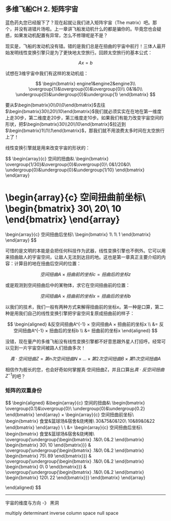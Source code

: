 ## 多维飞船CH 2. 矩阵宇宙

蓝色药丸您已经服下了？现在起就让我们进入矩阵宇宙（The matrix）吧。那个，并没有进错片场啦。上一章讲飞船发动机什么的都是骗你的。毕竟您也会疑惑，如果发动机配置有异常，怎么不修理呢是不是？

现实是，飞船的发动机没有错。错的是我们总是在扭曲的宇宙中航行！三体人最开始发明线性变换引擎只是为了更快地太空旅行。回顾太空旅行的基本公式：

$$Ax=b$$

试想在3维宇宙中我们有这样的发动机组：

$$
\begin{bmatrix}
engine1&engine2&engine3\\ 
\overgroup{1}&\overgroup{0}&\overgroup{0}\\
0&1&0\\
\undergroup{0}&\undergroup{0}&\undergroup{1}
\end{bmatrix}
$$

要从$\begin{bmatrix}0\\0\\0\end{bmatrix}$去往$\begin{bmatrix}30\\20\\10\end{bmatrix}$我们就必须实实在在地在第一维度上走30步，第二维度走20步，第三维度走10步。如果我们有能力改变宇宙空间的形状，把$\begin{bmatrix}30\\20\\10\end{bmatrix}$拉近到$\begin{bmatrix}1\\1\\1\end{bmatrix}$，那我们就不用浪费太多时间在太空旅行上了！

线性变换引擎就是用来改变宇宙的形状的：

$$
\begin{array}{c}
   空间的扭曲&\\
   \begin{bmatrix} 
\overgroup{1/30}&\overgroup{0}&\overgroup{0}\\
0&1/20&0\\
\undergroup{0}&\undergroup{0}&\undergroup{1/10}
\end{bmatrix}
\end{array}

\begin{array}{c}
空间扭曲前坐标\\
\begin{bmatrix} 
30\\
20\\
10
\end{bmatrix}
\end{array}
=
\begin{array}{c}
空间扭曲后坐标\\
\begin{bmatrix} 
1\\
1\\
1
\end{bmatrix}
\end{array}
$$

可惜的是文明的本能是会把任何科技作为武器，线性变换引擎也不例外。它可以用来扭曲敌人的宇宙空间，让敌人无法到达目的地。这也是第一章真正主要介绍的内容：计算目的地在扭曲后空间的位置：

$$
空间扭曲A × 扭曲前的坐标c = 扭曲后的坐标z
$$

或是观测到空间扭曲后中的某物体，求它在空间扭曲前的位置：

$$
空间扭曲A × 扭曲前的坐标x = 扭曲后的坐标b
$$

以我们的技术，我们一般有两种方式来解得扭曲前的坐标$x$。第一种是口算，第二种是用我们自己的线性变换引擎把宇宙空间复原成扭曲前的样子：

$$
\begin{aligned}
&反空间扭曲A^{-1} × 空间扭曲A × 扭曲前的坐标x \\
&= 反空间扭曲A^{-1} × 扭曲后的坐标b \\
&= 扭曲前的坐标x
\end{aligned}
$$

没错，现在量产的多维飞船没有线性变换引擎都不好意思跟外星人打招呼。经常可以见到一片宇宙空间被路人们扭曲多次！

$$
真·空间扭曲Z = 第n次空间扭曲N × ... × 第2次空间扭曲B × 第1次空间扭曲A
$$

相信作为舰长的您，也会好奇如何掌握真·空间扭曲Z，并且口算出$真·反空间扭曲Z^{-1}$的吧？

### **矩阵的双重身份**

$$
\begin{aligned}
&\begin{array}{c}
   空间的扭曲&\\
   \begin{bmatrix} 
\overgroup{0.1}&\overgroup{0}\\
\undergroup{0}&\undergroup{0.2}
\end{bmatrix}
\end{array}
×
\begin{array}{c}
空间扭曲前坐标\\
\begin{bmatrix} 
食堂&篮球场&宿舍&烧烤摊\\
30&75&0&120\\
10&89&0&22
\end{bmatrix}
\end{array}
\\
\\
&=
\begin{array}{c}
空间扭曲后坐标\\
\begin{bmatrix} 
食堂&篮球场&宿舍&烧烤摊\\
\overgroup{\undergroup{\begin{bmatrix} 
.1&0\\
0&.2
\end{bmatrix}
\begin{bmatrix} 
30\\
10
\end{bmatrix}}}
&
\overgroup{\undergroup{\begin{bmatrix} 
.1&0\\
0&.2
\end{bmatrix}
\begin{bmatrix} 
75\\
89
\end{bmatrix}}}
&
\overgroup{\undergroup{\begin{bmatrix} 
.1&0\\
0&.2
\end{bmatrix}
\begin{bmatrix} 
0\\
0
\end{bmatrix}}}
&
\overgroup{\undergroup{\begin{bmatrix} 
.1&0\\
0&.2
\end{bmatrix}
\begin{bmatrix} 
120\\
22
\end{bmatrix}}}
\end{bmatrix}
\end{array}

\end{aligned}
$$

-----


宇宙的维度与方向 -》 黑洞

multiply
determinant
inverse
column space
null space